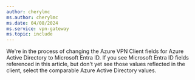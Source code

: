 ```yaml
---
author: cherylmc
ms.author: cherylmc
ms.date: 04/08/2024
ms.service: vpn-gateway
ms.topic: include
---
```


We're in the process of changing the Azure VPN Client fields for Azure Active Directory to Microsoft Entra ID. If you see Microsoft Entra ID fields referenced in this article, but don't yet see those values reflected in the client, select the comparable Azure Active Directory values.
